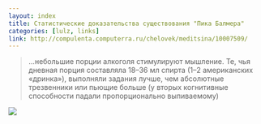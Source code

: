 ```yaml
---
layout: index
title: Статистические доказательства существования "Пика Балмера"
categories: [lulz, links]
link: http://compulenta.computerra.ru/chelovek/meditsina/10007509/
---
```


> ...небольшие порции алкоголя стимулируют мышление. Те, чья дневная порция
> составляла 18–36 мл спирта (1–2 американских «дринка»), выполняли задания
> лучше, чем абсолютные трезвенники или пьющие больше (у вторых когнитивные
> способности падали пропорционально выпиваемому)

[![](http://imgs.xkcd.com/comics/ballmer_peak.png)](http://xkcd.com/323/)
